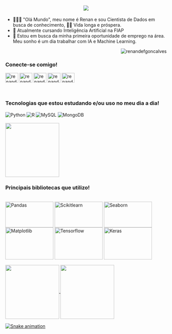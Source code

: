 <h1 align="center">
    <img src="https://readme-typing-svg.herokuapp.com/?font=Righteous&size=35&center=true&vCenter=true&width=500&height=70&duration=4000&lines=Renan+de+França+Gonçalves;"/>
</h1>

- 🧑🏽‍💻 "Olá Mundo", meu nome é Renan e sou Cientista de Dados em busca de conhecimento, 🖖🏽 Vida longa e próspera.
- 🌱 Atualmente cursando Inteligência Artificial na FIAP
- 🔭 Estou em busca da minha primeira oportunidade de emprego na área. Meu sonho é um dia trabalhar com IA e Machine Learning.

<p align="right"> <img src="https://komarev.com/ghpvc/?username=renandefgoncalves&label=Profile%20views&color=DD6387&style=flat" alt="renandefgoncalves"/></p>
<h3 align="left">Conecte-se comigo!</h3>
<p align="left">
<a href="https://linkedin.com/in/renandefgoncalves" target="blank"><img align="center" src="https://raw.githubusercontent.com/rahuldkjain/github-profile-readme-generator/master/src/images/icons/Social/linked-in-alt.svg" alt="renandefgoncalves" height="30" width="40" /></a>
<a href="https://kaggle.com/renandefgoncalves" target="blank"><img align="center" src="https://raw.githubusercontent.com/rahuldkjain/github-profile-readme-generator/master/src/images/icons/Social/kaggle.svg" alt="renandefgoncalves" height="30" width="40" /></a>
<a href="https://stackoverflow.com/users/renandefgoncalves" target="blank"><img align="center" src="https://raw.githubusercontent.com/rahuldkjain/github-profile-readme-generator/master/src/images/icons/Social/stack-overflow.svg" alt="renandefgoncalves" height="30" width="40" /></a>
<a href="https://dev.to/renandefgoncalves" target="blank"><img align="center" src="https://raw.githubusercontent.com/rahuldkjain/github-profile-readme-generator/master/src/images/icons/Social/devto.svg" alt="renandefgoncalves" height="30" width="40" /></a>
<a href="https://instagram.com/renandefgoncalves" target="blank"><img align="center" src="https://raw.githubusercontent.com/rahuldkjain/github-profile-readme-generator/master/src/images/icons/Social/instagram.svg" alt="renandefgoncalves" height="30" width="40" /></a>
</p></br>

### Tecnologias que estou estudando e/ou uso no meu dia a dia!
<div style="display: inline_block">
    <img align="center" alt="Python" src="https://img.shields.io/badge/Python-3776AB?style=for-the-badge"/>
    <img align="center" alt="R" src="https://img.shields.io/badge/R-276DC3?style=for-the-badge"/>
    <img align="center" alt="MySQL" src="https://img.shields.io/badge/MySQL-00718B?style=for-the-badge"/>
    <img align="center" alt="MongoDB" src="https://img.shields.io/badge/MongoDB-4EA94B?style=for-the-badge"/>    
    <!--<img align="center" alt="Neo4j" src="https://img.shields.io/badge/Neo4j-018bff?style=for-the-badge&logo=neo4j&logoColor=white"/><br/><br/>-->
    <!--<img align="center" alt="AWS" src="https://img.shields.io/badge/Amazon_AWS-FFA500?style=for-the-badge"/>-->
    <!--<img align="center" alt="Excel" src="https://img.shields.io/badge/Microsoft_Excel-217346?style=for-the-badge&logo=microsoft-excel&logoColor=white"/>-->
    <!--<img align="center" alt="Power BI" src="https://img.shields.io/badge/Power_BI-yellow?style=for-the-badge&logo=microsoft-power_bi&logoColor=white"/>-->
    <!--<img align="center" alt="Tableau" src="https://img.shields.io/badge/Tableau-E97627?style=for-the-badge&logo=Tableau&logoColor=white">-->
    <!--<img align="center" alt="Kibana" src="https://img.shields.io/badge/Kibana-005571?style=for-the-badge&logo=Kibana&logoColor=white">-->
</div><br>
<img align="center" src="https://github-readme-stats.vercel.app/api/top-langs/?username=renandefgoncalves&size_weight=0.5&count_weight=0.5&theme=dracula" style="height:12em;"></br>

### Principais bibliotecas que utilizo!
<div style="display: inline_block"><br>
  <img align="center" alt="Pandas" height="80" width="150" src="https://cdn.jsdelivr.net/gh/devicons/devicon@latest/icons/pandas/pandas-original-wordmark.svg"/>
  <img align="center" alt="Scikitlearn" height="80" width="150" src="https://cdn.jsdelivr.net/gh/devicons/devicon@latest/icons/scikitlearn/scikitlearn-original.svg"/>
  <img align="center" alt="Seaborn" height="80" width="150" src="https://seaborn.pydata.org/_images/logo-mark-lightbg.svg"/> 
  <img align="center" alt="Matplotlib" height="100" width="150" src="https://cdn.jsdelivr.net/gh/devicons/devicon@latest/icons/matplotlib/matplotlib-original-wordmark.svg" />
  <img align="center" alt="Tensorflow" height="100" width="150" src="https://cdn.jsdelivr.net/gh/devicons/devicon@latest/icons/tensorflow/tensorflow-original-wordmark.svg"/>         
  <img align="center" alt="Keras" height="100" width="150" src="https://cdn.jsdelivr.net/gh/devicons/devicon@latest/icons/keras/keras-original-wordmark.svg" />                   
</div><br>
    
<div>
    <a href="https://github.com/renandefgoncalves">
    <img align="center" src="https://github-readme-stats.vercel.app/api?username=renandefgoncalves&show_icons=true&theme=dracula" style="height:12em;">
    <img align="center" src="https://github-readme-streak-stats.herokuapp.com/?user=renandefgoncalves&show_icons=true&theme=dracula" style="height:12em;"/></p>
</div>

![Snake animation](https://github.com/renandefgoncalves/renandefgoncalves/blob/output/github-contribuition-grid-snake.svg)



